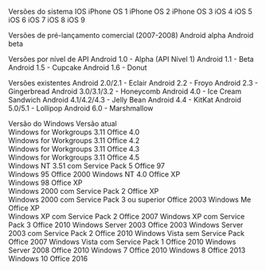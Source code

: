 Versões do sistema IOS
iPhone OS 1
iPhone OS 2
iPhone OS 3
iOS 4
iOS 5
iOS 6
iOS 7
iOS 8
iOS 9

Versões de pré-lançamento comercial (2007-2008)
Android alpha
Android beta

Versões por nível de API
Android 1.0 - Alpha (API Nível 1)
Android 1.1 - Beta
Android 1.5 - Cupcake
Android 1.6 - Donut

Versões existentes
Android 2.0/2.1 - Eclair
Android 2.2 - Froyo
Android 2.3 - Gingerbread
Android 3.0/3.1/3.2 - Honeycomb
Android 4.0 - Ice Cream Sandwich
Android 4.1/4.2/4.3 - Jelly Bean
Android 4.4 - KitKat
Android 5.0/5.1 - Lollipop
Android 6.0 - Marshmallow

Versão do Windows			Versão atual	
Windows for Workgroups 3.11		Office 4.0	
Windows for Workgroups 3.11		Office 4.2	
Windows for Workgroups 3.11		Office 4.3	
Windows for Workgroups 3.11		Office 4.5	
Windows NT 3.51 com Service Pack 5	Office 97	
Windows 95				Office 2000	
Windows NT 4.0				Office XP	
Windows 98				Office XP	
Windows 2000 com Service Pack 2		Office XP	
Windows 2000 com Service Pack 3 ou superior	Office 2003	
Windows Me				Office XP	
Windows XP com Service Pack 2		Office 2007	
Windows XP com Service Pack 3		Office 2010	
Windows Server 2003			Office 2003	
Windows Server 2003 com Service Pack 2	Office 2010	
Windows Vista sem Service Pack		Office 2007	
Windows Vista com Service Pack 1	Office 2010	
Windows Server 2008			Office 2010	
Windows 7				Office 2010	
Windows 8				Office 2013	
Windows 10				Office 2016	
